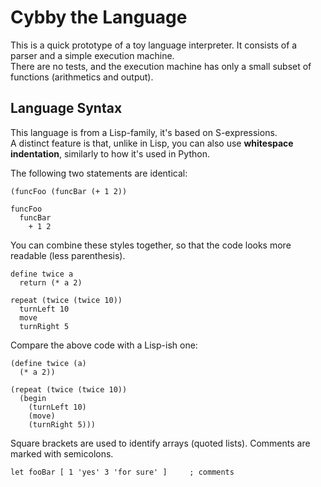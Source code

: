 # Cybby the Language

This is a quick prototype of a toy language interpreter. It consists of a parser and a simple execution machine.  
There are no tests, and the execution machine has only a small subset of functions (arithmetics and output).

## Language Syntax

This language is from a Lisp-family, it's based on S-expressions.  
A distinct feature is that, unlike in Lisp, you can also use __whitespace indentation__, similarly to how it's used in Python.

The following two statements are identical:

```
(funcFoo (funcBar (+ 1 2))
```
```
funcFoo
  funcBar
    + 1 2
```

You can combine these styles together, so that the code looks more readable (less parenthesis).

```
define twice а
  return (* a 2)

repeat (twice (twice 10))
  turnLeft 10
  move
  turnRight 5
```

Compare the above code with a Lisp-ish one:

```
(define twice (а)
  (* a 2))

(repeat (twice (twice 10))
  (begin
    (turnLeft 10)
    (move)
    (turnRight 5)))
```

Square brackets are used to identify arrays (quoted lists). Comments are marked with semicolons.

```
let fooBar [ 1 'yes' 3 'for sure' ]     ; comments
```
